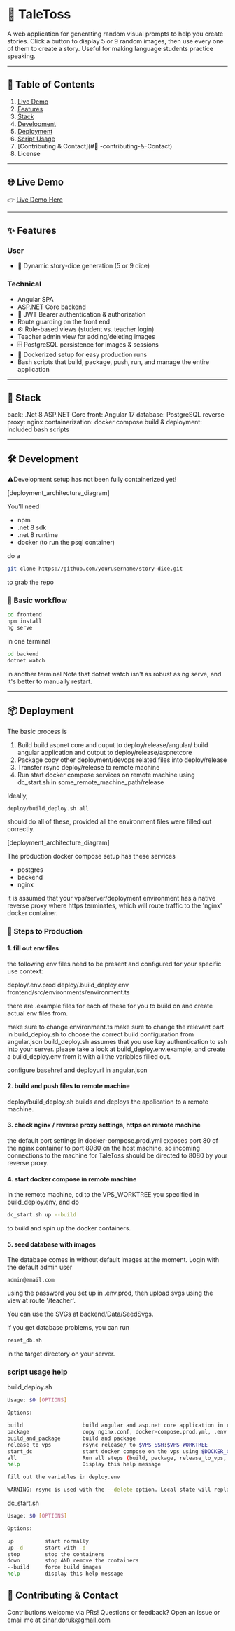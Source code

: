 # 🎲 TaleToss

A web application for generating random visual prompts to help you create stories.
Click a button to display 5 or 9 random images, then use every one of them to create a story.
Useful for making language students practice speaking.

---

## 📑 Table of Contents
1. [Live Demo](#🌐-live-demo)
2. [Features](#✨-features)
3. [Stack](#🧱-stack)
4. [Development](#🛠️-development)
5. [Deployment](#📦-deployment)
6. [Script Usage](#⚙️-script-usage-help)
7. [Contributing & Contact](#🤝 -contributing-&-Contact)
8. License

---

## 🌐 Live Demo

👉 [Live Demo Here](https://cinardoruk.xyz/demo/taletoss)

---

## ✨ Features

### User
- 🎲 Dynamic story-dice generation (5 or 9 dice)

### Technical
-    Angular SPA
-    ASP.NET Core backend
- 🔐 JWT Bearer authentication & authorization
-    Route guarding on the front end
- ⚙️ Role-based views (student vs. teacher login)
-    Teacher admin view for adding/deleting images
- 🗄️ PostgreSQL persistence for images & sessions
- 🐳 Dockerized setup for easy production runs
-    Bash scripts that build, package, push, run, and manage the entire application

---

## 🧱 Stack

back: .Net 8 ASP.NET Core
front: Angular 17
database: PostgreSQL
reverse proxy: nginx
containerization: docker compose
build & deployment: included bash scripts

---

## 🛠️ Development

⚠️Development setup has not been fully containerized yet!

[deployment_architecture_diagram]

You'll need
* npm
* .net 8 sdk
* .net 8 runtime
* docker (to run the psql container)

do a

```bash
git clone https://github.com/yourusername/story-dice.git
```
to grab the repo

### 🔄 Basic workflow

```bash
cd frontend
npm install
ng serve
```
in one terminal

```bash
cd backend
dotnet watch
```
in another terminal
Note that dotnet watch isn't as robust as ng serve, and it's better to manually restart.

---

## 📦 Deployment

The basic process is

1. Build
build aspnet core and ouput to deploy/release/angular/
build angular application and output to deploy/release/aspnetcore
2. Package
copy other deployment/devops related files into deploy/release
3. Transfer
rsync deploy/release to remote machine
4. Run
start docker compose services on remote machine using dc_start.sh in some_remote_machine_path/release

Ideally,
```bash
deploy/build_deploy.sh all
```
should do all of these, provided all the environment files were filled out correctly.

[deployment_architecture_diagram]

The production docker compose setup has these services

* postgres
* backend
* nginx

it is assumed that your vps/server/deployment environment has a native reverse proxy where https terminates, which will route traffic to the 'nginx' docker container.

### 🔧 Steps to Production

#### 1. fill out env files

the following env files need to be present and configured for your specific use context:

deploy/.env.prod
deploy/.build_deploy.env
frontend/src/environments/environment.ts

there are .example files for each of these for you to build on and create actual env files from.

make sure to change environment.ts
make sure to change the relevant part in build_deploy.sh to choose the correct build configuration from angular.json
build_deploy.sh assumes that you use key authentication to ssh into your server. please take a look at build_deploy.env.example, and create a build_deploy.env from it with all the variables filled out.

configure basehref and deployurl in angular.json

#### 2. build and push files to remote machine
deploy/build_deploy.sh builds and deploys the application to a remote machine.

#### 3. check nginx / reverse proxy settings, https on remote machine

the default port settings in docker-compose.prod.yml exposes port 80 of the nginx container to port 8080 on the host machine, so incoming connections to the machine for TaleToss should be directed to 8080 by your reverse proxy.

#### 4. start docker compose in remote machine

In the remote machine, cd to the VPS_WORKTREE you specified in build_deploy.env, and do

```bash
dc_start.sh up --build
```

to build and spin up the docker containers.

#### 5. seed database with images

The database comes in without default images at the moment.
Login with the default admin user
```
admin@email.com
```
using the password you set up in .env.prod, then upload svgs using the view at route '/teacher'.

You can use the SVGs at backend/Data/SeedSvgs.

if you get database problems, you can run
```bash
reset_db.sh
```
in the target directory on your server.

### script usage help

build_deploy.sh
```bash
Usage: $0 [OPTIONS]

Options:

build 					build angular and asp.net core application in release/angular, and release/aspnetcore, respectively
package					copy nginx.conf, docker-compose.prod.yml, .env.prod, dc_start.sh, reset_db.sh into release/
build_and_package       build and package
release_to_vps			rsync release/ to $VPS_SSH:$VPS_WORKTREE
start_dc				start docker compose on the vps using $DOCKER_COMPOSE_FILE
all  		            Run all steps (build, package, release_to_vps, start_dc)
help        		    Display this help message

fill out the variables in deploy.env

WARNING: rsync is used with the --delete option. Local state will replace remote state. e.g files in the remote dir which are not on the local dir will be removed
```

dc_start.sh

```bash
Usage: $0 [OPTIONS]

Options:

up 		    start normally
up -d		start with -d
stop 		stop the containers
down		stop AND remove the containers
--build     force build images
help        display this help message
```

## 🤝 Contributing & Contact
Contributions welcome via PRs!
Questions or feedback? Open an issue or email me at cinar.doruk@gmail.com
